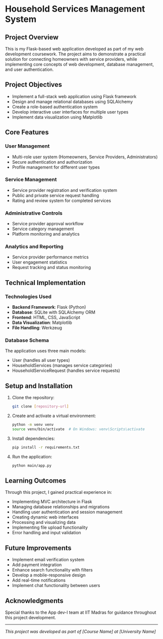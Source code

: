 # Household Services Management System

## Project Overview
This is my Flask-based web application developed as part of my web development coursework. The project aims to demonstrate a practical solution for connecting homeowners with service providers, while implementing core concepts of web development, database management, and user authentication.

## Project Objectives
- Implement a full-stack web application using Flask framework
- Design and manage relational databases using SQLAlchemy
- Create a role-based authentication system
- Develop interactive user interfaces for multiple user types
- Implement data visualization using Matplotlib

## Core Features

### User Management
- Multi-role user system (Homeowners, Service Providers, Administrators)
- Secure authentication and authorization
- Profile management for different user types

### Service Management
- Service provider registration and verification system
- Public and private service request handling
- Rating and review system for completed services

### Administrative Controls
- Service provider approval workflow
- Service category management
- Platform monitoring and analytics

### Analytics and Reporting
- Service provider performance metrics
- User engagement statistics
- Request tracking and status monitoring

## Technical Implementation

### Technologies Used
- **Backend Framework**: Flask (Python)
- **Database**: SQLite with SQLAlchemy ORM
- **Frontend**: HTML, CSS, JavaScript
- **Data Visualization**: Matplotlib
- **File Handling**: Werkzeug

### Database Schema
The application uses three main models:
- User (handles all user types)
- HouseholdServices (manages service categories)
- HouseholdServiceRequest (handles service requests)

## Setup and Installation

1. Clone the repository:
   ```bash
   git clone [repository-url]
   ```

2. Create and activate a virtual environment:
   ```bash
   python -m venv venv
   source venv/bin/activate  # On Windows: venv\Scripts\activate
   ```

3. Install dependencies:
   ```bash
   pip install -r requirements.txt
   ```

4. Run the application:
   ```bash
   python main/app.py
   ```

## Learning Outcomes
Through this project, I gained practical experience in:
- Implementing MVC architecture in Flask
- Managing database relationships and migrations
- Handling user authentication and session management
- Creating dynamic web interfaces
- Processing and visualizing data
- Implementing file upload functionality
- Error handling and input validation

## Future Improvements
- Implement email verification system
- Add payment integration
- Enhance search functionality with filters
- Develop a mobile-responsive design
- Add real-time notifications
- Implement chat functionality between users

## Acknowledgments
Special thanks to the App dev-I team at IIT Madras for guidance throughout this project development.

---

*This project was developed as part of [Course Name] at [University Name]* 
